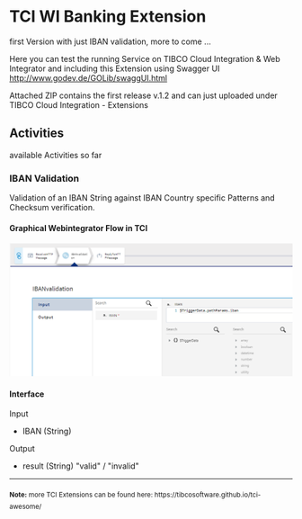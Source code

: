 # TCI WI Banking Extension
first Version with just IBAN validation, more to come ...

Here you can test the running Service on TIBCO Cloud Integration & Web Integrator and including this Extension using Swagger UI
http://www.godev.de/GOLib/swaggUI.html

Attached ZIP contains the first release v.1.2 and can just uploaded under 
TIBCO Cloud Integration - Extensions

## Activities
available Activities so far
### IBAN Validation
Validation of an IBAN String against IBAN Country specific Patterns and Checksum verification.  

#### Graphical Webintegrator Flow in TCI
![TCI Webintegrator flow image](screenshots/Banking-IBAN.png?raw=true "TCI WI Banking IBAN validation Screenshot")

#### Interface
Input
- IBAN (String)

Output
- result (String) "valid" / "invalid"

<hr>
<sub><b>Note:</b> more TCI Extensions can be found here: https://tibcosoftware.github.io/tci-awesome/ </sub>
